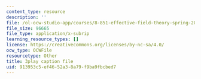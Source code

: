 ```yaml
---
content_type: resource
description: ''
file: /ol-ocw-studio-app/courses/8-851-effective-field-theory-spring-2013/913953c5ef4652a38a79f9ba9fbcbed7_TcNXre5Ea6Y.vtt
file_size: 96665
file_type: application/x-subrip
learning_resource_types: []
license: https://creativecommons.org/licenses/by-nc-sa/4.0/
ocw_type: OCWFile
resourcetype: Other
title: 3play caption file
uid: 913953c5-ef46-52a3-8a79-f9ba9fbcbed7
---
```

